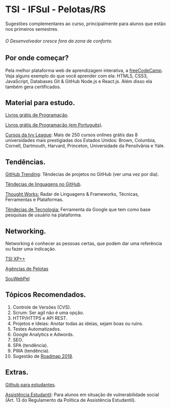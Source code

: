 # TSI - IFSul - Pelotas/RS

Sugestões complementares ao curso, principalmente para alunos que estão nos primeiros semestres.

<h6><i>O Desenvolvedor cresce fora da zona de conforto.</i></h6>

## Por onde começar?

Pela melhor plataforma web de aprendizagem interativa, a <a href="https://www.freecodecamp.org/" target="_blank">freeCodeCamp</a>.
<br>Veja alguns exemplo do que você aprender com ela: HTML5, CSS3, JavaScript, Databases Git & GitHub Node.js e React.js. Além disso ela também gera certificados. 

## Material para estudo.

<a href="https://github.com/EbookFoundation/free-programming-books" target="_blank"> Livros grátis de Programação</a>.

<a href="https://github.com/EbookFoundation/free-programming-books/blob/master/free-programming-books-pt_BR.md" target="_blank"> Livros grátis de Programação (em Português)</a>.

<a href="https://www.class-central.com/subject/cs" target="_blank">Cursos da Ivy League</a>: Mais de 250 cursos onlines grátis das 8 universidades mais prestigiadas dos Estados Unidos: Brown, Columbia, Cornell, Dartmouth, Harvard, Princeton, Universidade da Pensilvânia e Yale.

## Tendências.

<a href="https://github.com/trending" target="_blank"> GitHub Trending</a>: Têndecias de projetos no GitHub (ver uma vez por dia).

<a href="http://githut.info" target="_blank">Têndecias de linguagens no GitHub</a>.

<a href="https://www.thoughtworks.com/pt/radar" target="_blank">Thought Works:</a> Radar de Linguagens & Frameworks, Técnicas, Ferramentas e Plataformas.

<a href="https://trends.google.com.br/trends/home/t/BR" target="_blank">Têndecias de Tecnologia:</a> Ferramenta da Google que tem como base pesquisas de usuário na plataforma.

## Networking.
Networking é conhecer as pessoas certas, que podem dar uma referência ou fazer uma indicação.

<a href="https://www.facebook.com/groups/tsixp/" target="_blank">TSI XP++</a>

<a href="https://krishnaxavier.github.io/agencias-Pelotas-RS/" target="_blank">Agências de Pelotas</a>

<a href="https://www.facebook.com/souwebpel/" target="_blank">SouWebPel</a>

## Tópicos Recomendados.

<ol>  
  <li>Controle de Versões (CVS).</li>
  <li>Scrum: Ser agil não é uma opção.</li>
  <li>HTTP/HTTPS e API REST.</li>
  <li>Projetos e Ideias: Anotar todas as ideias, sejam boas ou ruins.</li>  
  <li>Testes Automatizados.</li>
  <li>Google Analytics e Adwords.</li>
  <li>SEO.</li>
  <li>SPA (tendência).</li>
  <li>PWA (tendência).</li>    
  <li>Sugestão de <a href="https://github.com/kamranahmedse/developer-roadmap" target="_blank">Roadmap 2018</a>.</li>
</ol>

## Extras.

[Github para estudantes](https://education.github.com/pack).

[Assistência Estudantil](http://pelotas.ifsul.edu.br/noticias/editais-de-assistencia-estudantil-para-o-semestre-2018-1-ja-estao-disponiveis): Para alunos em situação de vulnerabilidade social (Art. 13 do Regulamento da Política de Assistência Estudantil).

